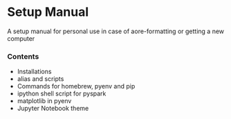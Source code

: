 # Setup Manual
A setup manual for personal use in case of aore-formatting or getting a new computer
### Contents
+ Installations
+ alias and scripts
+ Commands for homebrew, pyenv and pip
+ ipython shell script for pyspark
+ matplotlib in pyenv
+ Jupyter Notebook theme 
